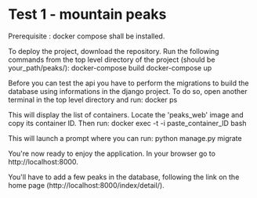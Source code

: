 # Test 1 - mountain peaks

Prerequisite : docker compose shall be installed.

To deploy the project, download the repository.
Run the following commands from the top level directory of the project (should be your_path/peaks/):
	docker-compose build
	docker-compose up
	
Before you can test the api you have to perform the migrations to build the database using informations in the django project. To do so, open another terminal in the top level directory and run:
	docker ps
	
This will display the list of containers. Locate the 'peaks_web' image and copy its container ID.
Then run:
	docker exec -t -i paste_container_ID bash
	
This will launch a prompt where you can run:
	python manage.py migrate
	
You're now ready to enjoy the application. In your browser go to http://localhost:8000.

You'll have to add a few peaks in the database, following the link on the home page (http://localhost:8000/index/detail/).
